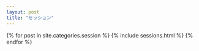 ```yaml
---
layout: post
title: "セッション"
---
```

{% for post in site.categories.session %}
  {% include sessions.html %}
{% endfor %}
